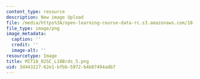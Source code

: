 ```yaml
---
content_type: resource
description: New image Upload
file: /media/https%3A/open-learning-course-data-rc.s3.amazonaws.com/18-02sc-multivariable-calculus-fall-2010/3d44322762e1bfbb5972b4b87494adb7_MIT18_02SC_L18Brds_5.png
file_type: image/png
image_metadata:
  caption: ''
  credit: ''
  image-alt: ''
resourcetype: Image
title: MIT18_02SC_L18Brds_5.png
uid: 3d443227-62e1-bfbb-5972-b4b87494adb7
---
```

